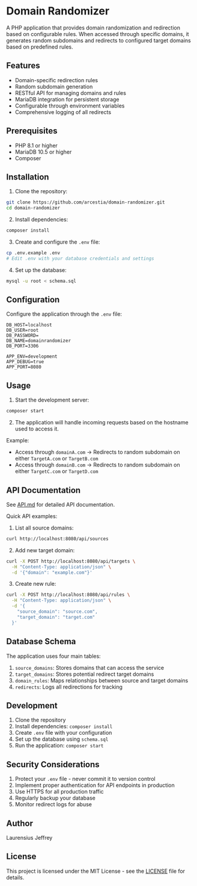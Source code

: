 # Domain Randomizer

A PHP application that provides domain randomization and redirection based on configurable rules. When accessed through specific domains, it generates random subdomains and redirects to configured target domains based on predefined rules.

## Features

- Domain-specific redirection rules
- Random subdomain generation
- RESTful API for managing domains and rules
- MariaDB integration for persistent storage
- Configurable through environment variables
- Comprehensive logging of all redirects

## Prerequisites

- PHP 8.1 or higher
- MariaDB 10.5 or higher
- Composer

## Installation

1. Clone the repository:
```bash
git clone https://github.com/arcestia/domain-randomizer.git
cd domain-randomizer
```

2. Install dependencies:
```bash
composer install
```

3. Create and configure the `.env` file:
```bash
cp .env.example .env
# Edit .env with your database credentials and settings
```

4. Set up the database:
```bash
mysql -u root < schema.sql
```

## Configuration

Configure the application through the `.env` file:

```env
DB_HOST=localhost
DB_USER=root
DB_PASSWORD=
DB_NAME=domainrandomizer
DB_PORT=3306

APP_ENV=development
APP_DEBUG=true
APP_PORT=8080
```

## Usage

1. Start the development server:
```bash
composer start
```

2. The application will handle incoming requests based on the hostname used to access it.

Example:
- Access through `domainA.com` → Redirects to random subdomain on either `TargetA.com` or `TargetB.com`
- Access through `domainB.com` → Redirects to random subdomain on either `TargetC.com` or `TargetD.com`

## API Documentation

See [API.md](API.md) for detailed API documentation.

Quick API examples:

1. List all source domains:
```bash
curl http://localhost:8080/api/sources
```

2. Add new target domain:
```bash
curl -X POST http://localhost:8080/api/targets \
  -H "Content-Type: application/json" \
  -d '{"domain": "example.com"}'
```

3. Create new rule:
```bash
curl -X POST http://localhost:8080/api/rules \
  -H "Content-Type: application/json" \
  -d '{
    "source_domain": "source.com",
    "target_domain": "target.com"
  }'
```

## Database Schema

The application uses four main tables:

1. `source_domains`: Stores domains that can access the service
2. `target_domains`: Stores potential redirect target domains
3. `domain_rules`: Maps relationships between source and target domains
4. `redirects`: Logs all redirections for tracking

## Development

1. Clone the repository
2. Install dependencies: `composer install`
3. Create `.env` file with your configuration
4. Set up the database using `schema.sql`
5. Run the application: `composer start`

## Security Considerations

1. Protect your `.env` file - never commit it to version control
2. Implement proper authentication for API endpoints in production
3. Use HTTPS for all production traffic
4. Regularly backup your database
5. Monitor redirect logs for abuse

## Author

Laurensius Jeffrey

## License

This project is licensed under the MIT License - see the [LICENSE](LICENSE) file for details.
